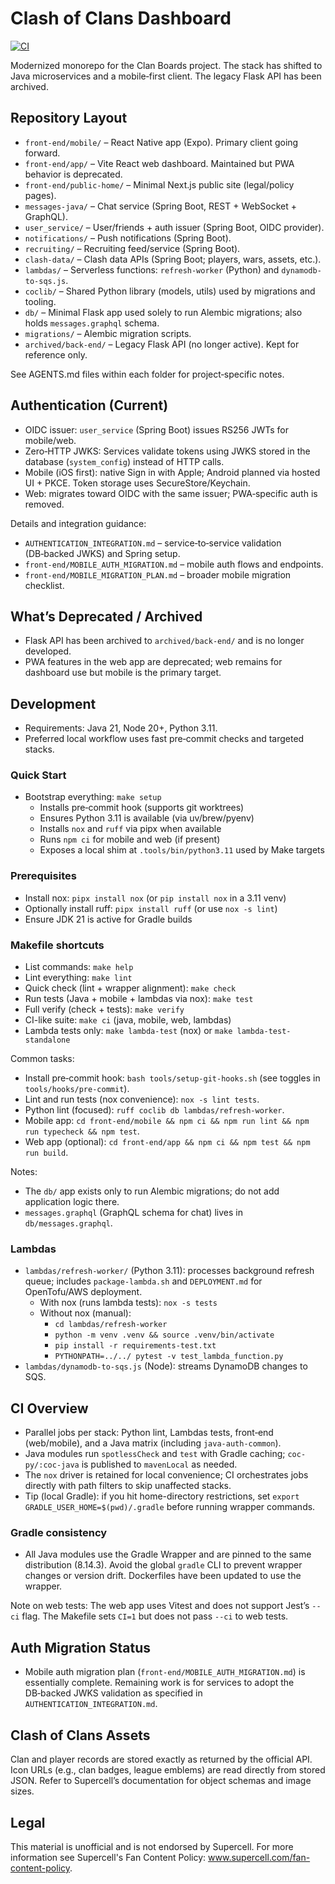 # Clash of Clans Dashboard

[![CI](https://github.com/ChangeinX/coc/actions/workflows/pr.yml/badge.svg?branch=main)](https://github.com/ChangeinX/coc/actions/workflows/pr.yml)

Modernized monorepo for the Clan Boards project. The stack has shifted to Java microservices and a mobile‑first client. The legacy Flask API has been archived.

## Repository Layout
- `front-end/mobile/` – React Native app (Expo). Primary client going forward.
- `front-end/app/` – Vite React web dashboard. Maintained but PWA behavior is deprecated.
- `front-end/public-home/` – Minimal Next.js public site (legal/policy pages).
- `messages-java/` – Chat service (Spring Boot, REST + WebSocket + GraphQL).
- `user_service/` – User/friends + auth issuer (Spring Boot, OIDC provider).
- `notifications/` – Push notifications (Spring Boot).
- `recruiting/` – Recruiting feed/service (Spring Boot).
- `clash-data/` – Clash data APIs (Spring Boot; players, wars, assets, etc.).
- `lambdas/` – Serverless functions: `refresh-worker` (Python) and `dynamodb-to-sqs.js`.
- `coclib/` – Shared Python library (models, utils) used by migrations and tooling.
- `db/` – Minimal Flask app used solely to run Alembic migrations; also holds `messages.graphql` schema.
- `migrations/` – Alembic migration scripts.
- `archived/back-end/` – Legacy Flask API (no longer active). Kept for reference only.

See AGENTS.md files within each folder for project‑specific notes.

## Authentication (Current)
- OIDC issuer: `user_service` (Spring Boot) issues RS256 JWTs for mobile/web.
- Zero‑HTTP JWKS: Services validate tokens using JWKS stored in the database (`system_config`) instead of HTTP calls.
- Mobile (iOS first): native Sign in with Apple; Android planned via hosted UI + PKCE. Token storage uses SecureStore/Keychain.
- Web: migrates toward OIDC with the same issuer; PWA‑specific auth is removed.

Details and integration guidance:
- `AUTHENTICATION_INTEGRATION.md` – service‑to‑service validation (DB‑backed JWKS) and Spring setup.
- `front-end/MOBILE_AUTH_MIGRATION.md` – mobile auth flows and endpoints.
- `front-end/MOBILE_MIGRATION_PLAN.md` – broader mobile migration checklist.

## What’s Deprecated / Archived
- Flask API has been archived to `archived/back-end/` and is no longer developed.
- PWA features in the web app are deprecated; web remains for dashboard use but mobile is the primary target.

## Development
- Requirements: Java 21, Node 20+, Python 3.11.
- Preferred local workflow uses fast pre‑commit checks and targeted stacks.

### Quick Start
- Bootstrap everything: `make setup`
  - Installs pre‑commit hook (supports git worktrees)
  - Ensures Python 3.11 is available (via uv/brew/pyenv)
  - Installs `nox` and `ruff` via pipx when available
  - Runs `npm ci` for mobile and web (if present)
  - Exposes a local shim at `.tools/bin/python3.11` used by Make targets

### Prerequisites
- Install nox: `pipx install nox` (or `pip install nox` in a 3.11 venv)
- Optionally install ruff: `pipx install ruff` (or use `nox -s lint`)
- Ensure JDK 21 is active for Gradle builds

### Makefile shortcuts
- List commands: `make help`
- Lint everything: `make lint`
- Quick check (lint + wrapper alignment): `make check`
- Run tests (Java + mobile + lambdas via nox): `make test`
- Full verify (check + tests): `make verify`
- CI-like suite: `make ci` (java, mobile, web, lambdas)
- Lambda tests only: `make lambda-test` (nox) or `make lambda-test-standalone`

Common tasks:
- Install pre‑commit hook: `bash tools/setup-git-hooks.sh` (see toggles in `tools/hooks/pre-commit`).
- Lint and run tests (nox convenience): `nox -s lint tests`.
- Python lint (focused): `ruff coclib db lambdas/refresh-worker`.
- Mobile app: `cd front-end/mobile && npm ci && npm run lint && npm run typecheck && npm test`.
- Web app (optional): `cd front-end/app && npm ci && npm test && npm run build`.

Notes:
- The `db/` app exists only to run Alembic migrations; do not add application logic there.
- `messages.graphql` (GraphQL schema for chat) lives in `db/messages.graphql`.

### Lambdas
- `lambdas/refresh-worker/` (Python 3.11): processes background refresh queue; includes `package-lambda.sh` and `DEPLOYMENT.md` for OpenTofu/AWS deployment.
  - With nox (runs lambda tests): `nox -s tests`
  - Without nox (manual):
    - `cd lambdas/refresh-worker`
    - `python -m venv .venv && source .venv/bin/activate`
    - `pip install -r requirements-test.txt`
    - `PYTHONPATH=../../ pytest -v test_lambda_function.py`
- `lambdas/dynamodb-to-sqs.js` (Node): streams DynamoDB changes to SQS.

## CI Overview
- Parallel jobs per stack: Python lint, Lambdas tests, front‑end (web/mobile), and a Java matrix (including `java-auth-common`).
- Java modules run `spotlessCheck` and `test` with Gradle caching; `coc-py/:coc-java` is published to `mavenLocal` as needed.
- The `nox` driver is retained for local convenience; CI orchestrates jobs directly with path filters to skip unaffected stacks.
 - Tip (local Gradle): if you hit home-directory restrictions, set `export GRADLE_USER_HOME=$(pwd)/.gradle` before running wrapper commands.

### Gradle consistency
- All Java modules use the Gradle Wrapper and are pinned to the same distribution (8.14.3). Avoid the global `gradle` CLI to prevent wrapper changes or version drift. Dockerfiles have been updated to use the wrapper.

Note on web tests: The web app uses Vitest and does not support Jest’s `--ci` flag. The Makefile sets `CI=1` but does not pass `--ci` to web tests.

## Auth Migration Status
- Mobile auth migration plan (`front-end/MOBILE_AUTH_MIGRATION.md`) is essentially complete. Remaining work is for services to adopt the DB‑backed JWKS validation as specified in `AUTHENTICATION_INTEGRATION.md`.

## Clash of Clans Assets
Clan and player records are stored exactly as returned by the official API. Icon URLs (e.g., clan badges, league emblems) are read directly from stored JSON. Refer to Supercell’s documentation for object schemas and image sizes.

## Legal
This material is unofficial and is not endorsed by Supercell. For more information see Supercell's Fan Content Policy: www.supercell.com/fan-content-policy.
